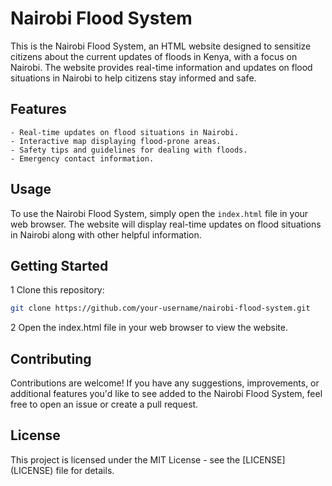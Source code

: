 # Nairobi Flood System

This is the Nairobi Flood System, an HTML website designed to sensitize citizens about the current updates of floods in Kenya, with a focus on Nairobi. The website provides real-time information and updates on flood situations in Nairobi to help citizens stay informed and safe.

## Features

```
- Real-time updates on flood situations in Nairobi.
- Interactive map displaying flood-prone areas.
- Safety tips and guidelines for dealing with floods.
- Emergency contact information.
```
## Usage

To use the Nairobi Flood System, simply open the `index.html` file in your web browser. The website will display real-time updates on flood situations in Nairobi along with other helpful information.

## Getting Started
1 Clone this repository:
```bash
git clone https://github.com/your-username/nairobi-flood-system.git
```
2 Open the index.html file in your web browser to view the website.

## Contributing

Contributions are welcome! If you have any suggestions, improvements, or additional features you'd like to see added to the Nairobi Flood System, feel free to open an issue or create a pull request.

## License

This project is licensed under the MIT License - see the [LICENSE] (LICENSE) file for details.

